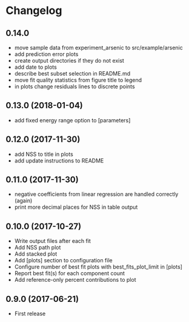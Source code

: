 
Changelog
=========

0.14.0
-----------------------------------------

* move sample data from experiment_arsenic to src/example/arsenic
* add prediction error plots
* create output directories if they do not exist
* add date to plots
* describe best subset selection in README.md
* move fit quality statistics from figure title to legend
* in plots change residuals lines to discrete points

0.13.0 (2018-01-04)
-----------------------------------------

* add fixed energy range option to [parameters]

0.12.0 (2017-11-30)
-----------------------------------------

* add NSS to title in plots
* add update instructions to README

0.11.0 (2017-11-30)
-----------------------------------------

* negative coefficients from linear regression are handled correctly (again)
* print more decimal places for NSS in table output

0.10.0 (2017-10-27)
-----------------------------------------

* Write output files after each fit
* Add NSS path plot
* Add stacked plot
* Add [plots] section to configuration file
* Configure number of best fit plots with best_fits_plot_limit in [plots]
* Report best fit(s) for each component count
* Add reference-only percent contributions to plot

0.9.0 (2017-06-21)
-----------------------------------------

* First release

